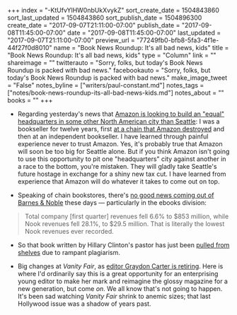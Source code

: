 +++
index = "-KtUfvYlHW0nbUkXvykZ"
sort_create_date = 1504843860
sort_last_updated = 1504843860
sort_publish_date = 1504896300
create_date = "2017-09-07T21:11:00-07:00"
publish_date = "2017-09-08T11:45:00-07:00"
date = "2017-09-08T11:45:00-07:00"
last_updated = "2017-09-07T21:11:00-07:00"
preview_url = "77249fb0-bfb8-5fa3-4f1e-44f27f0d8010"
name = "Book News Roundup: It's all bad news, kids"
title = "Book News Roundup: It's all bad news, kids"
type = "Column"
link = ""
shareimage = ""
twitterauto = "Sorry, folks, but today's Book News Roundup is packed with bad news."
facebookauto = "Sorry, folks, but today's Book News Roundup is packed with bad news."
make_image_tweet = "False"
notes_byline = ["writers/paul-constant.md"]
notes_tags = ["notes/book-news-roundup-its-all-bad-news-kids.md"]
notes_about = ""
books = ""
+++
* Regarding yesterday's news that [Amazon is looking to build an "equal" headquarters in some other North American city than Seattle](https://www.recode.net/2017/9/7/16266142/new-amazon-headquarters-rfp-north-america): I was a bookseller for twelve years, first [at a chain that Amazon destroyed](https://medium.com/@paulconstant/books-without-borders-b8ccb08b5b8a) and then at an independent bookseller. I have learned through painful experience never to trust Amazon. Yes, it's probably true that Amazon will soon be too big for Seattle alone. But if you think Amazon isn't going to use this opportunity to pit one "headquarters" city against another in a race to the bottom, you're mistaken. They will gladly take Seattle's future hostage in exchange for a shiny new tax cut. I have learned from experience that Amazon will do whatever it takes to come out on top.

* Speaking of chain bookstores, there's [no good news coming out of Barnes & Noble](https://the-digital-reader.com/2017/09/07/bn-revenues-declined-6-6-first-quarter-nook-revenues-dropped-29/?utm_source=feedburner&utm_medium=feed&utm_campaign=Feed%3A+TheDigitalReader+%28The+Digital+Reader%29) these days — particularly in the ebooks division:

<blockquote>Total company [first quarter] revenues fell 6.6% to $853 million, while Nook revenues fell 28.1%, to $29.5 million. That is literally the lowest Nook revenues ever recorded.</blockquote>

* So that book written by Hillary Clinton's pastor has just been [pulled from shelves](https://www.mhpbooks.com/book-of-daily-devotionals-from-hillary-clintons-pastor-pulled-and-pulped-due-to-plagiarism/) due to rampant plagiarism.

* Big changes at *Vanity Fair*, as [editor Graydon Carter is retiring](https://www.nytimes.com/2017/09/07/business/media/graydon-carter-vanity-fair.html?mcubz=3&_r=0). Here is where I'd ordinarily say this is a great opportunity for an enterprising young editor to make her mark and reimagine the glossy magazine for a new generation, but come *on*. We all know that's not going to happen. It's been sad watching *Vanity Fair* shrink to anemic sizes; that last Hollywood issue was a shadow of years past.